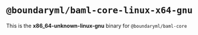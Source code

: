 # `@boundaryml/baml-core-linux-x64-gnu`

This is the **x86_64-unknown-linux-gnu** binary for `@boundaryml/baml-core`
